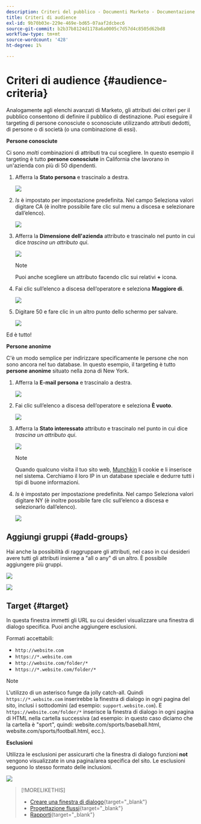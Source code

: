 ```yaml
---
description: Criteri del pubblico - Documenti Marketo - Documentazione del prodotto
title: Criteri di audience
exl-id: 9b70b03e-229e-469e-bd65-07aaf2dcbec6
source-git-commit: b2b37b8124d1178a6a0005c7d57d4c8505d62bd8
workflow-type: tm+mt
source-wordcount: '428'
ht-degree: 1%

---
```


# Criteri di audience {#audience-criteria}

Analogamente agli elenchi avanzati di Marketo, gli attributi dei criteri per il pubblico consentono di definire il pubblico di destinazione. Puoi eseguire il targeting di persone conosciute o sconosciute utilizzando attributi dedotti, di persone o di società (o una combinazione di essi).

**Persone conosciute**

Ci sono _molti_ combinazioni di attributi tra cui scegliere. In questo esempio il targeting è tutto **persone conosciute** in California che lavorano in un&#39;azienda con più di 50 dipendenti.

1. Afferra la **Stato persona** e trascinalo a destra.

   ![](assets/audience-criteria-1.png)

1. _Is_ è impostato per impostazione predefinita. Nel campo Seleziona valori digitare CA (è inoltre possibile fare clic sul menu a discesa e selezionare dall’elenco).

   ![](assets/audience-criteria-2.png)

1. Afferra la **Dimensione dell&#39;azienda** attributo e trascinalo nel punto in cui dice _trascina un attributo qui_.

   ![](assets/audience-criteria-3.png)

   >[!NOTE]
   >
   >Puoi anche scegliere un attributo facendo clic sui relativi **+** icona.

1. Fai clic sull’elenco a discesa dell’operatore e seleziona **Maggiore di**.

   ![](assets/audience-criteria-4.png)

1. Digitare 50 e fare clic in un altro punto dello schermo per salvare.

   ![](assets/audience-criteria-5.png)

Ed è tutto!

**Persone anonime**

C&#39;è un modo semplice per indirizzare specificamente le persone che non sono ancora nel tuo database. In questo esempio, il targeting è tutto **persone anonime** situato nella zona di New York.

1. Afferra la **E-mail persona** e trascinalo a destra.

   ![](assets/audience-criteria-6.png)

1. Fai clic sull’elenco a discesa dell’operatore e seleziona **È vuoto**.

   ![](assets/audience-criteria-7.png)

1. Afferra la **Stato interessato** attributo e trascinalo nel punto in cui dice _trascina un attributo qui_.

   ![](assets/audience-criteria-8.png)

   >[!NOTE]
   >
   >Quando qualcuno visita il tuo sito web, [Munchkin](/help/marketo/product-docs/administration/additional-integrations/add-munchkin-tracking-code-to-your-website.md) li cookie e li inserisce nel sistema. Cerchiamo il loro IP in un database speciale e dedurre tutti i tipi di buone informazioni.

1. _Is_ è impostato per impostazione predefinita. Nel campo Seleziona valori digitare NY (è inoltre possibile fare clic sull’elenco a discesa e selezionarlo dall’elenco).

   ![](assets/audience-criteria-9.png)

## Aggiungi gruppi {#add-groups}

Hai anche la possibilità di raggruppare gli attributi, nel caso in cui desideri avere tutti gli attributi insieme a &quot;all o any&quot; di un altro. È possibile aggiungere più gruppi.

![](assets/audience-criteria-10.png)

![](assets/audience-criteria-11.png)

## Target {#target}

In questa finestra immetti gli URL su cui desideri visualizzare una finestra di dialogo specifica. Puoi anche aggiungere esclusioni.

Formati accettabili:

* `http://website.com`
* `https://*.website.com`
* `http://website.com/folder/*`
* `https://*.website.com/folder/*`

>[!NOTE]
>
>L&#39;utilizzo di un asterisco funge da jolly catch-all. Quindi `https://*.website.com` inserirebbe la finestra di dialogo in ogni pagina del sito, inclusi i sottodomini (ad esempio: `support.website.com`). E `https://website.com/folder/*` inserisce la finestra di dialogo in ogni pagina di HTML nella cartella successiva (ad esempio: in questo caso diciamo che la cartella è &quot;sport&quot;, quindi: website.com/sports/baseball.html, website.com/sports/football.html, ecc.).

**Esclusioni**

Utilizza le esclusioni per assicurarti che la finestra di dialogo funzioni **not** vengono visualizzate in una pagina/area specifica del sito. Le esclusioni seguono lo stesso formato delle inclusioni.

![](assets/audience-criteria-12.png)

>[!MORELIKETHIS]
>
>* [Creare una finestra di dialogo](/help/marketo/product-docs/demand-generation/dynamic-chat/dialogues/create-a-dialogue.md){target=&quot;_blank&quot;}
>* [Progettazione flussi](/help/marketo/product-docs/demand-generation/dynamic-chat/dialogues/stream-designer.md){target=&quot;_blank&quot;}
>* [Rapporti](/help/marketo/product-docs/demand-generation/dynamic-chat/dialogues/reports.md){target=&quot;_blank&quot;}

